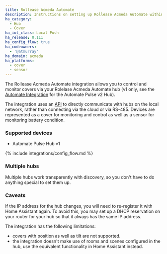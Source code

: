```yaml
---
title: Rollease Acmeda Automate
description: Instructions on setting up Rollease Acmeda Automate within Home Assistant.
ha_category:
  - Hub
  - Cover
ha_iot_class: Local Push
ha_release: 0.111
ha_config_flow: true
ha_codeowners:
  - '@atmurray'
ha_domain: acmeda
ha_platforms:
  - cover
  - sensor
---
```


The Rollease Acmeda Automate integration allows you to control and monitor covers via your Rolelase Acmeda Automate hub (v1 only, see the [Automate Integration](/integrations/automate) for the Automate Pulse v2 Hub).

The integration uses an [API](https://pypi.org/project/aiopulse/) to directly communicate with hubs on the local network, rather than connecting via the cloud or via RS-485.
Devices are represented as a cover for monitoring and control as well as a sensor for monitoring battery condition.

### Supported devices

- Automate Pulse Hub v1

{% include integrations/config_flow.md %}

### Multiple hubs

Multiple hubs work transparently with discovery, so you don't have to do anything special to set them up.

### Caveats

If the IP address for the hub changes, you will need to re-register it with Home Assistant again. To avoid this, you may set up a DHCP reservation on your router for your hub so that it always has the same IP address.

The integration has the following limitations:

- covers with position as well as tilt are not supported.
- the integration doesn't make use of rooms and scenes configured in the hub, use the equivalent functionality in Home Assistant instead.
